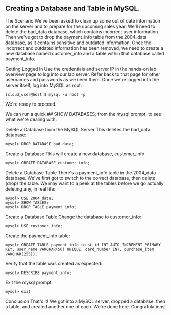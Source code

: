 ## Creating a Database and Table in MySQL.

The Scenario
We've been asked to clean up some out of date information on the server and to prepare for the upcoming sales year. We'll need to delete the bad_data database, which contains incorrect user information. Then we've got to drop the payment_Info table from the 2004_data database, as it contains sensitive and outdated information. Once the incorrect and outdated information has been removed, we need to create a new database named customer_info and a table within that database called payment_info.

Getting Logged In
Use the credentials and server IP in the hands-on lab overview page to log into our lab server. Refer back to that page for other usernames and passwords as we need them. Once we're logged into the server itself, log into MySQL as root:
```
[cloud_user@host]$ mysql -u root -p
```

We're ready to proceed.

We can run a quick ## SHOW DATABASES; from the mysql prompt, to see what we're dealing with.

Delete a Database from the MySQL Server
This deletes the bad_data database:
```
mysql> DROP DATABASE bad_data;
```

Create a Database
This will create a new database, customer_info
```
mysql> CREATE DATABASE customer_info;
```

Delete a Database Table
There's a payment_info table in the 2004_data database. We've first got to switch to the correct database, then delete (drop) the table. We may want to a peek at the tables before we go actually deleting any, in real life:
```
mysql> USE 2004_data;
mysql> SHOW TABLES;
mysql> DROP TABLE payment_info;
```

Create a Database Table
Change the database to customer_info:
```
mysql> USE customer_info;
```

Create the payment_info table:
```
mysql> CREATE TABLE payment_info (cust_id INT AUTO_INCREMENT PRIMARY KEY, user_name VARCHAR(50) UNIQUE, card_number INT, purchase_item VARCHAR(255));
```

Verify that the table was created as expected:
```
mysql> DESCRIBE payment_info;
```

Exit the mysql prompt:
```
mysql> exit
```

Conclusion
That's it! We got into a MySQL server, dropped a database, then a table, and created another one of each. We're done here. Congratulations!
